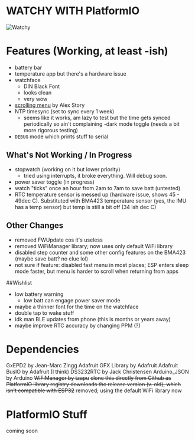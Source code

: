 # WATCHY WITH PlatformIO

![Watchy](https://watchy.sqfmi.com/img/watchy_render.png)

# Features (Working, at least -ish)

- battery bar
- temperature app but there's a hardware issue
- watchface
    - DIN Black Font
	- looks clean
	- very wow
- [scrolling menu](https://gitlab.com/astory024/watchy/-/blob/master/src/Watchy.cpp) by Alex Story
- NTP timesync (set to sync every 1 week)
    - seems like it works, am lazy to test but the time gets synced periodically so ain't complaining
-dark mode toggle (needs a bit more rigorous testing)
- `DEBUG` mode which prints stuff to serial

## What's Not Working / In Progress

- stopwatch (working on it but lower priority)
	- tried using interrupts, it broke everything. Will debug soon.
- power saver toggle (in progress)
- watch "ticks" once an hour from 2am to 7am to save batt (untested)
- RTC temperature sensor is messed up (hardware issue, shows 45 - 49dec C). Substituted with BMA423 temperature sensor (yes, the IMU has a temp sensor) but temp is still a bit off (34 ish dec C)


## Other Changes

- removed FWUpdate cos it's useless
- removed WiFiManager library; now uses only default WiFi library
- disabled step counter and some other config features on the BMA423 (maybe save batt? no clue lol)
- not sure if feature: disabled fast menu in most places; ESP enters sleep mode faster, but menu is harder to scroll when returning from apps

##Wishlist
- low battery warning
	- low batt can engage power saver mode
- maybe a thinner font for the time on the watchface
- double tap to wake stuff
- idk man BLE updates from phone (this is months or years away)
- maybe improve RTC accuracy by changing PPM (?)

# Dependencies

GxEPD2 by Jean-Marc Zingg
Adafruit GFX Library by Adafruit
Adafruit BusIO by Adafruit (I think)
DS3232RTC by Jack Christensen
Arduino_JSON by Arduino
~~WiFiManager by tzapu~~
    ~~clone this directly from Github as PlatformIO library registry downloads the release version (v. old), which isn't compatible with ESP32~~
	removed; using the default WiFi library now
	
# PlatformIO Stuff

coming soon